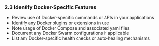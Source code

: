### 2.3 Identify Docker-Specific Features
- Review use of Docker-specific commands or APIs in your applications
- Identify any Docker plugins or extensions in use
- Note usage of Docker Compose and associated yaml files
- Document any Docker Swarm configurations if applicable
- List any Docker-specific health checks or auto-healing mechanisms
